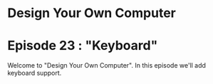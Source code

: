 # Design Your Own Computer
# Episode 23 : "Keyboard"

Welcome to "Design Your Own Computer".  In this episode we'll add keyboard support.
